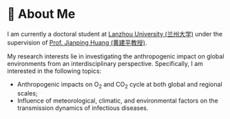 # 🌲 About Me

I am currently a doctoral student at [Lanzhou University (兰州大学)](https://www.lzu.edu.cn/) under the supervision of [Prof. Jianping Huang (黄建平教授)](https://scholar.google.com/citations?user=1OFMwwkAAAAJ).

My research interests lie in investigating the anthropogenic impact on global environments from an interdisciplinary perspective. Specifically, I am interested in the following topics:
- Anthropogenic impacts on O<sub>2</sub> and CO<sub>2</sub> cycle at both global and regional scales;
- Influence of meteorological, climatic, and environmental factors on the transmission dynamics of infectious diseases.
